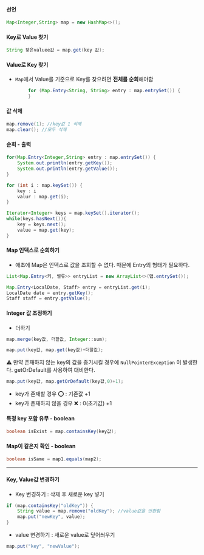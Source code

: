 #### 선언
```java
Map<Integer,String> map = new HashMap<>();
```

#### Key로 Value 찾기
```java
String 찾은valuee값 = map.get(key 값);
```

#### Value로 Key 찾기
- `Map`에서 Value를 기준으로 Key를 찾으려면 **전체를 순회**해야함
```java
        for (Map.Entry<String, String> entry : map.entrySet()) {
        }
```

#### 값 삭제
```java
map.remove(1); //key값 1 삭제
map.clear(); //모두 삭제
```

#### 순회 - 출력
```java
for(Map.Entry<Integer,String> entry : map.entrySet()) {
	System.out.println(entry.getKey());
	System.out.println(entry.getValue());
}
```

```java
for (int i : map.keySet()) {
	key : i
	valur : map.get(i);
}
```

```java
Iterator<Integer> keys = map.keySet().iterator();
while(keys.hasNext()){
    key = keys.next();
    value = map.get(key);
}
```

#### Map 인덱스로 순회하기
- 애초에 Map은 인덱스로 값을 조회할 수 없다. 때문에 Entry의 형태가 필요하다.
```java
List<Map.Entry<키, 밸류>> entryList = new ArrayList<>(맵.entrySet());

Map.Entry<LocalDate, Staff> entry = entryList.get(i);  
LocalDate date = entry.getKey();  
Staff staff = entry.getValue();
```


#### Integer 값 조정하기
- 더하기
```java
map.merge(key값, 더할값, Integer::sum);  
```

```java
map.put(key값, map.get(key값)+더할값);
```

 ⚠️ 만약 존재하지 않는 key의 값을 증기시킬 경우에 `NullPointerException` 이 발생한다.
 getOrDefault를 사용하여 대비한다.  
 ```java
map.put(key값, map.getOrDefault(key값,0)+1);
```
- key가 존재할 경우 ⭕️ : 기존값 +1
- key가 존재하지 않을 경우 ❌ : 0(초기값) +1 

#### 특정 key 포함 유무 - boolean
```java
boolean isExist = map.containsKey(key값);
```

#### Map이 같은지 확인 - boolean
```java
boolean isSame = map1.equals(map2);
```


---

#### Key, Value값 변경하기
- Key 변경하기 : 삭제 후 새로운 key 넣기
```java
if (map.containsKey("oldKey")) { 
	String value = map.remove("oldKey"); //value값을 반환함
	map.put("newKey", value); 
}
```
- value 변경하기 : 새로운 value로 덮어씌우기
```java
map.put("key", "newValue");
```


